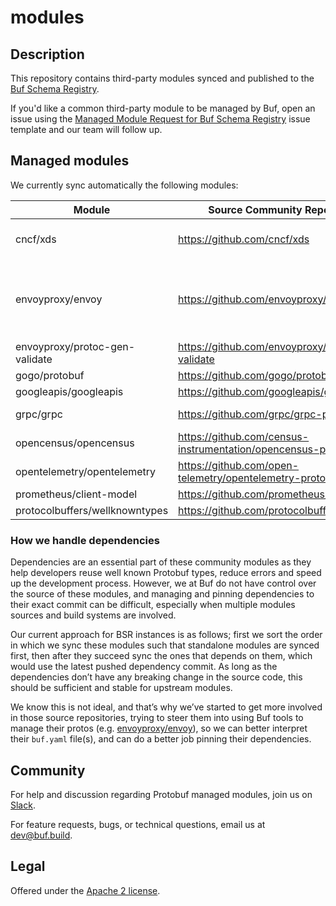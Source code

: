 # modules

## Description

This repository contains third-party modules synced and published to the [Buf Schema Registry][bsr].

If you'd like a common third-party module to be managed by Buf, open an issue using the [Managed Module Request for Buf 
Schema Registry][issue-template] issue template and our team will follow up.

## Managed modules

We currently sync automatically the following modules:

| Module | Source Community Repository | Depends on |
|---|---|---|
| cncf/xds | https://github.com/cncf/xds | - envoyproxy/protoc-gen-validate<br>- googleapis/googleapis |
| envoyproxy/envoy | https://github.com/envoyproxy/envoy | - cncf/xds<br>- googleapis/googleapis<br>- opencensus/opencensus<br>- opentelemetry/opentelemetry<br>- prometheus/client-model |
| envoyproxy/protoc-gen-validate | https://github.com/envoyproxy/protoc-gen-validate |  |
| gogo/protobuf | https://github.com/gogo/protobuf |  |
| googleapis/googleapis | https://github.com/googleapis/googleapis |  |
| grpc/grpc | https://github.com/grpc/grpc-proto | - envoyproxy/envoy<br>- googleapis/googleapis |
| opencensus/opencensus | https://github.com/census-instrumentation/opencensus-proto |  |
| opentelemetry/opentelemetry | https://github.com/open-telemetry/opentelemetry-proto |  |
| prometheus/client-model | https://github.com/prometheus/client_model |  |
| protocolbuffers/wellknowntypes | https://github.com/protocolbuffers/protobuf |  |

### How we handle dependencies

Dependencies are an essential part of these community modules as they help developers reuse well known Protobuf types, reduce errors and speed up the development process. However, we at Buf do not have control over the source of these modules, and managing and pinning dependencies to their exact commit can be difficult, especially when multiple modules sources and build systems are involved.

Our current approach for BSR instances is as follows; first we sort the order in which we sync these modules such that standalone modules are synced first, then after they succeed sync the ones that depends on them, which would use the latest pushed dependency commit. As long as the dependencies don’t have any breaking change in the source code, this should be sufficient and stable for upstream modules.

We know this is not ideal, and that’s why we’ve started to get more involved in those source repositories, trying to steer them into using Buf tools to manage their protos (e.g. [envoyproxy/envoy](https://github.com/envoyproxy/envoy/pull/17515)), so we can better interpret their `buf.yaml` file(s), and can do a better job pinning their dependencies.

## Community

For help and discussion regarding Protobuf managed modules, join us on
[Slack][slack].

For feature requests, bugs, or technical questions, email us at [dev@buf.build](dev@buf.build).

## Legal

Offered under the [Apache 2 license][license].

[bsr]: https://buf.build/explore 
[issue-template]: https://github.com/bufbuild/modules/issues/new?assignees=&labels=Feature&template=managed-module-request-for-buf-schema-registry.md&title=Managed+Module+request+for+Buf+Schema+Registry
[license]: https://github.com/bufbuild/modules/blob/main/LICENSE
[slack]: https://buf.build/links/slack
